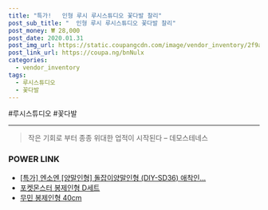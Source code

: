 ```yaml
--- 
title: "특가!   인형 루시 루시스튜디오 꽃다발 찰리" 
post_sub_title: "  인형 루시 루시스튜디오 꽃다발 찰리" 
post_money: ₩ 28,000 
post_date: 2020.01.31 
post_img_url: https://static.coupangcdn.com/image/vendor_inventory/2f9a/3bfb280ff7be87d1a5a893d7a0a3beef724f5499e192da17ffef1c6b8bc0.jpg 
post_link_url: https://coupa.ng/bnNulx 
categories: 
  - vendor_inventory 
tags: 
  - 루시스튜디오 
  - 꽃다발 
--- 
```

  #루시스튜디오 #꽃다발 
<hr> 

> 작은 기회로 부터 종종 위대한 업적이 시작된다  – 데모스테네스 


### POWER LINK

* <a href="https://blog.naver.com/santokki14/221791419545" target="_blank">[특가] 엔소엔 [양말인형] 돌잡이양말인형 (DIY-SD36) 애착인...</a>
* <a href="https://blog.naver.com/santokki14/221784031737" target="_blank">포켓몬스터 봉제인형 D세트</a>
* <a href="https://blog.naver.com/sakai111/221784297203" target="_blank">무민 봉제인형 40cm</a>
